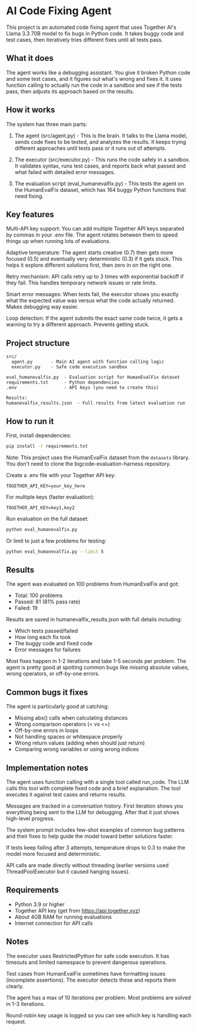 # AI Code Fixing Agent

This project is an automated code fixing agent that uses Together AI's Llama 3.3 70B model to fix bugs in Python code. It takes buggy code and test cases, then iteratively tries different fixes until all tests pass.

## What it does

The agent works like a debugging assistant. You give it broken Python code and some test cases, and it figures out what's wrong and fixes it. It uses function calling to actually run the code in a sandbox and see if the tests pass, then adjusts its approach based on the results.

## How it works

The system has three main parts:

1. The agent (src/agent.py) - This is the brain. It talks to the Llama model, sends code fixes to be tested, and analyzes the results. It keeps trying different approaches until tests pass or it runs out of attempts.

2. The executor (src/executor.py) - This runs the code safely in a sandbox. It validates syntax, runs test cases, and reports back what passed and what failed with detailed error messages.

3. The evaluation script (eval_humanevalfix.py) - This tests the agent on the HumanEvalFix dataset, which has 164 buggy Python functions that need fixing.

## Key features

Multi-API key support: You can add multiple Together API keys separated by commas in your .env file. The agent rotates between them to speed things up when running lots of evaluations.

Adaptive temperature: The agent starts creative (0.7) then gets more focused (0.5) and eventually very deterministic (0.3) if it gets stuck. This helps it explore different solutions first, then zero in on the right one.

Retry mechanism: API calls retry up to 3 times with exponential backoff if they fail. This handles temporary network issues or rate limits.

Smart error messages: When tests fail, the executor shows you exactly what the expected value was versus what the code actually returned. Makes debugging way easier.

Loop detection: If the agent submits the exact same code twice, it gets a warning to try a different approach. Prevents getting stuck.

## Project structure

```
src/
  agent.py       - Main AI agent with function calling logic
  executor.py    - Safe code execution sandbox
  
eval_humanevalfix.py  - Evaluation script for HumanEvalFix dataset
requirements.txt      - Python dependencies
.env                  - API keys (you need to create this)

Results:
humanevalfix_results.json  - Full results from latest evaluation run
```

## How to run it

First, install dependencies:

```bash
pip install -r requirements.txt
```

Note: This project uses the HumanEvalFix dataset from the `datasets` library. You don't need to clone the bigcode-evaluation-harness repository.

Create a .env file with your Together API key:

```
TOGETHER_API_KEY=your_key_here
```

For multiple keys (faster evaluation):

```
TOGETHER_API_KEY=key1,key2
```

Run evaluation on the full dataset:

```bash
python eval_humanevalfix.py
```

Or limit to just a few problems for testing:

```bash
python eval_humanevalfix.py --limit 5
```

## Results

The agent was evaluated on 100 problems from HumanEvalFix and got:

- Total: 100 problems
- Passed: 81 (81% pass rate)
- Failed: 19

Results are saved in humanevalfix_results.json with full details including:
- Which tests passed/failed
- How long each fix took
- The buggy code and fixed code
- Error messages for failures

Most fixes happen in 1-2 iterations and take 1-5 seconds per problem. The agent is pretty good at spotting common bugs like missing absolute values, wrong operators, or off-by-one errors.

## Common bugs it fixes

The agent is particularly good at catching:

- Missing abs() calls when calculating distances
- Wrong comparison operators (< vs <=)
- Off-by-one errors in loops
- Not handling spaces or whitespace properly
- Wrong return values (adding when should just return)
- Comparing wrong variables or using wrong indices

## Implementation notes

The agent uses function calling with a single tool called run_code. The LLM calls this tool with complete fixed code and a brief explanation. The tool executes it against test cases and returns results.

Messages are tracked in a conversation history. First iteration shows you everything being sent to the LLM for debugging. After that it just shows high-level progress.

The system prompt includes few-shot examples of common bug patterns and their fixes to help guide the model toward better solutions faster.

If tests keep failing after 3 attempts, temperature drops to 0.3 to make the model more focused and deterministic.

API calls are made directly without threading (earlier versions used ThreadPoolExecutor but it caused hanging issues).

## Requirements

- Python 3.9 or higher
- Together API key (get from https://api.together.xyz)
- About 4GB RAM for running evaluations
- Internet connection for API calls

## Notes

The executor uses RestrictedPython for safe code execution. It has timeouts and limited namespace to prevent dangerous operations.

Test cases from HumanEvalFix sometimes have formatting issues (incomplete assertions). The executor detects these and reports them clearly.

The agent has a max of 10 iterations per problem. Most problems are solved in 1-3 iterations.

Round-robin key usage is logged so you can see which key is handling each request.
